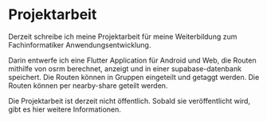 # Projektarbeit

Derzeit schreibe ich meine Projektarbeit für meine Weiterbildung zum Fachinformatiker Anwendungsentwicklung.

Darin entwerfe ich eine Flutter Application für Android und Web, die Routen mithilfe von osrm berechnet, anzeigt und in einer supabase-datenbank speichert.
Die Routen können in Gruppen eingeteilt und getaggt werden.
Die Routen können per nearby-share geteilt werden.

Die Projektarbeit ist derzeit nicht öffentlich.
Sobald sie veröffentlicht wird, gibt es hier weitere Informationen.
